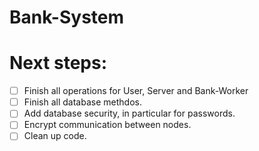 # Bank-System

# Next steps:

- [ ] Finish all operations for User, Server and Bank-Worker
- [ ] Finish all database methdos.
- [ ] Add database security, in particular for passwords.
- [ ] Encrypt communication between nodes.
- [ ] Clean up code.
